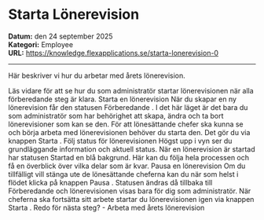 # Starta Lönerevision

**Datum:** den 24 september 2025  
**Kategori:** Employee  
**URL:** https://knowledge.flexapplications.se/starta-lonerevision-0

---

Här beskriver vi hur du arbetar med årets lönerevision. 

Läs vidare för att se hur du som administratör startar lönerevisionen när alla förberedande steg är klara.
Starta en lönerevision
När du skapar en ny lönerevision får den statusen
Förberedande
. I det här läget är det bara du som administratör som har behörighet att skapa, ändra och ta bort lönerevisioner som kan se den.
För att lönesättande chefer ska kunna se och börja arbeta med lönerevisionen behöver du starta den. Det gör du via knappen
Starta
.
Följ status för lönerevisionen
Högst upp i vyn ser du grundläggande information och aktuell status. När en lönerevision är startad har statusen
Startad
en blå bakgrund. Här kan du följa hela processen och få en överblick över vilka delar som är kvar.
Pausa en lönerevision
Om du tillfälligt vill stänga ute de lönesättande cheferna kan du när som helst i flödet klicka på knappen
Pausa
.
Statusen ändras då tillbaka till
Förberedande
och lönerevisionen visas bara för dig som administratör.
När cheferna ska fortsätta sitt arbete startar du lönerevisionen igen via knappen
Starta
.
Redo för nästa steg? - Arbeta med årets lönerevision
